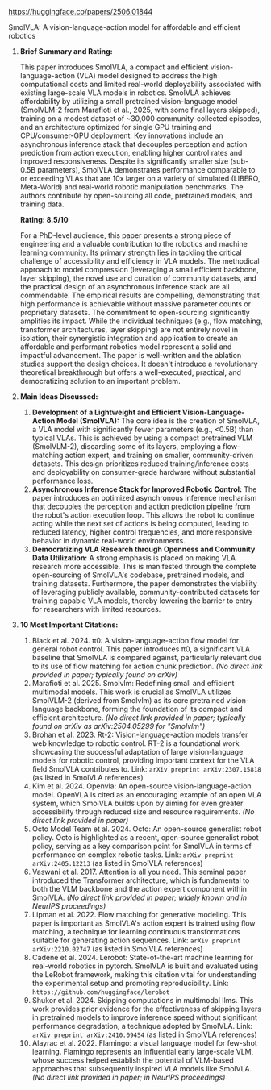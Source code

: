 https://huggingface.co/papers/2506.01844

SmolVLA: A vision-language-action model for affordable and efficient robotics

1.  **Brief Summary and Rating:**

    This paper introduces SmolVLA, a compact and efficient vision-language-action (VLA) model designed to address the high computational costs and limited real-world deployability associated with existing large-scale VLA models in robotics. SmolVLA achieves affordability by utilizing a small pretrained vision-language model (SmolVLM-2 from Marafioti et al., 2025, with some final layers skipped), training on a modest dataset of ~30,000 community-collected episodes, and an architecture optimized for single GPU training and CPU/consumer-GPU deployment. Key innovations include an asynchronous inference stack that decouples perception and action prediction from action execution, enabling higher control rates and improved responsiveness. Despite its significantly smaller size (sub-0.5B parameters), SmolVLA demonstrates performance comparable to or exceeding VLAs that are 10x larger on a variety of simulated (LIBERO, Meta-World) and real-world robotic manipulation benchmarks. The authors contribute by open-sourcing all code, pretrained models, and training data.

    **Rating: 8.5/10**

    For a PhD-level audience, this paper presents a strong piece of engineering and a valuable contribution to the robotics and machine learning community. Its primary strength lies in tackling the critical challenge of accessibility and efficiency in VLA models. The methodical approach to model compression (leveraging a small efficient backbone, layer skipping), the novel use and curation of community datasets, and the practical design of an asynchronous inference stack are all commendable. The empirical results are compelling, demonstrating that high performance is achievable without massive parameter counts or proprietary datasets. The commitment to open-sourcing significantly amplifies its impact. While the individual techniques (e.g., flow matching, transformer architectures, layer skipping) are not entirely novel in isolation, their synergistic integration and application to create an affordable and performant robotics model represent a solid and impactful advancement. The paper is well-written and the ablation studies support the design choices. It doesn't introduce a revolutionary theoretical breakthrough but offers a well-executed, practical, and democratizing solution to an important problem.

2.  **Main Ideas Discussed:**

    1.  **Development of a Lightweight and Efficient Vision-Language-Action Model (SmolVLA):** The core idea is the creation of SmolVLA, a VLA model with significantly fewer parameters (e.g., <0.5B) than typical VLAs. This is achieved by using a compact pretrained VLM (SmolVLM-2), discarding some of its layers, employing a flow-matching action expert, and training on smaller, community-driven datasets. This design prioritizes reduced training/inference costs and deployability on consumer-grade hardware without substantial performance loss.
    2.  **Asynchronous Inference Stack for Improved Robotic Control:** The paper introduces an optimized asynchronous inference mechanism that decouples the perception and action prediction pipeline from the robot's action execution loop. This allows the robot to continue acting while the next set of actions is being computed, leading to reduced latency, higher control frequencies, and more responsive behavior in dynamic real-world environments.
    3.  **Democratizing VLA Research through Openness and Community Data Utilization:** A strong emphasis is placed on making VLA research more accessible. This is manifested through the complete open-sourcing of SmolVLA's codebase, pretrained models, and training datasets. Furthermore, the paper demonstrates the viability of leveraging publicly available, community-contributed datasets for training capable VLA models, thereby lowering the barrier to entry for researchers with limited resources.

3.  **10 Most Important Citations:**

    1.  Black et al. 2024. π0: A vision-language-action flow model for general robot control.
        This paper introduces π0, a significant VLA baseline that SmolVLA is compared against, particularly relevant due to its use of flow matching for action chunk prediction.
        *(No direct link provided in paper; typically found on arXiv)*
    2.  Marafioti et al. 2025. Smolvlm: Redefining small and efficient multimodal models.
        This work is crucial as SmolVLA utilizes SmolVLM-2 (derived from Smolvlm) as its core pretrained vision-language backbone, forming the foundation of its compact and efficient architecture.
        *(No direct link provided in paper; typically found on arXiv as arXiv:2504.05299 for "Smolvlm")*
    3.  Brohan et al. 2023. Rt-2: Vision-language-action models transfer web knowledge to robotic control.
        RT-2 is a foundational work showcasing the successful adaptation of large vision-language models for robotic control, providing important context for the VLA field SmolVLA contributes to.
        Link: `arXiv preprint arXiv:2307.15818` (as listed in SmolVLA references)
    4.  Kim et al. 2024. Openvla: An open-source vision-language-action model.
        OpenVLA is cited as an encouraging example of an open VLA system, which SmolVLA builds upon by aiming for even greater accessibility through reduced size and resource requirements.
        *(No direct link provided in paper)*
    5.  Octo Model Team et al. 2024. Octo: An open-source generalist robot policy.
        Octo is highlighted as a recent, open-source generalist robot policy, serving as a key comparison point for SmolVLA in terms of performance on complex robotic tasks.
        Link: `arXiv preprint arXiv:2405.12213` (as listed in SmolVLA references)
    6.  Vaswani et al. 2017. Attention is all you need.
        This seminal paper introduced the Transformer architecture, which is fundamental to both the VLM backbone and the action expert component within SmolVLA.
        *(No direct link provided in paper; widely known and in NeurIPS proceedings)*
    7.  Lipman et al. 2022. Flow matching for generative modeling.
        This paper is important as SmolVLA's action expert is trained using flow matching, a technique for learning continuous transformations suitable for generating action sequences.
        Link: `arXiv preprint arXiv:2210.02747` (as listed in SmolVLA references)
    8.  Cadene et al. 2024. Lerobot: State-of-the-art machine learning for real-world robotics in pytorch.
        SmolVLA is built and evaluated using the LeRobot framework, making this citation vital for understanding the experimental setup and promoting reproducibility.
        Link: `https://github.com/huggingface/lerobot`
    9.  Shukor et al. 2024. Skipping computations in multimodal llms.
        This work provides prior evidence for the effectiveness of skipping layers in pretrained models to improve inference speed without significant performance degradation, a technique adopted by SmolVLA.
        Link: `arXiv preprint arXiv:2410.09454` (as listed in SmolVLA references)
    10. Alayrac et al. 2022. Flamingo: a visual language model for few-shot learning.
        Flamingo represents an influential early large-scale VLM, whose success helped establish the potential of VLM-based approaches that subsequently inspired VLA models like SmolVLA.
        *(No direct link provided in paper; in NeurIPS proceedings)*
